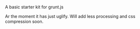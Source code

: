A basic starter kit for grunt.js

Ar the moment it has just uglify. Will add less processing and css compression soon.
